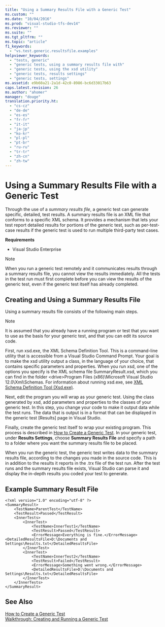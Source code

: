 ```yaml
---
title: "Using a Summary Results File with a Generic Test"
ms.custom: ""
ms.date: "10/04/2016"
ms.prod: "visual-studio-tfs-dev14"
ms.reviewer: ""
ms.suite: ""
ms.tgt_pltfrm: ""
ms.topic: "article"
f1_keywords: 
  - "vs.test.generic.resultsfile.examples"
helpviewer_keywords: 
  - "tests, generic"
  - "generic tests, using a summary results file with"
  - "generic tests, using the xsd utility"
  - "generic tests, results settings"
  - "generic tests, settings"
ms.assetid: e9b60a21-2a1d-42c0-8986-bc6d33017b63
caps.latest.revision: 26
ms.author: "ahomer"
manager: "douge"
translation.priority.ht: 
  - "cs-cz"
  - "de-de"
  - "es-es"
  - "fr-fr"
  - "it-it"
  - "ja-jp"
  - "ko-kr"
  - "pl-pl"
  - "pt-br"
  - "ru-ru"
  - "tr-tr"
  - "zh-cn"
  - "zh-tw"
---
```

# Using a Summary Results File with a Generic Test
Through the use of a *summary results file*, a generic test can generate specific, detailed, test results. A summary results file is an XML file that conforms to a specific XML schema. It provides a mechanism that lets your test report detailed results for portions of the generic test, such as per-test-case results if the generic test is used to run multiple third-party test cases.  
  
 **Requirements**  
  
-   Visual Studio Enterprise  
  
> [!NOTE]
>  When you run a generic test remotely and it communicates results through a summary results file, you cannot view the results immediately. All the tests in the test run must first complete before you can view the results of the generic test, even if the generic test itself has already completed.  
  
## Creating and Using a Summary Results File  
 Using a summary results file consists of the following main steps.  
  
> [!NOTE]
>  It is assumed that you already have a running program or test that you want to use as the basis for your generic test, and that you can edit its source code.  
  
 First, run xsd.exe, the XML Schema Definition Tool. This is a command-line utility that is accessible from a Visual Studio Command Prompt. Your goal is to make the xsd utility output a class, in the language of your choice, that contains specific parameters and properties. When you run xsd, one of the options you specify is the XML schema file SummaryResult.xsd, which you can find in the folder \<drive>Program Files (x86)\Microsoft Visual Studio 12.0\Xml\Schemas. For information about running xsd.exe, see [XML Schema Definition Tool (Xsd.exe)](../Topic/XML%20Schema%20Definition%20Tool%20\(Xsd.exe\).md).  
  
 Next, edit the program you will wrap as your generic test. Using the class generated by xsd, add parameters and properties to the classes of your generic test. In this step, you change your code to make it output data while the test runs. The data that is output is in a format that can be displayed in the generic test [Results] page in Visual Studio.  
  
 Finally, create the generic test itself to wrap your existing program. This process is described in [How to Create a Generic Test](../test/creating-an-automated-test-that-runs-an-executable-using-generic-tests.md#CreatingGenericTests_HowTo). In your generic test, under **Results Settings**, choose **Summary Results File** and specify a path to a folder where you want the summary results file to be placed.  
  
 When you run the generic test, the generic test writes data to the summary results file, according to the changes you made in the source code. This is in addition to the results it reports in the .trx file of the test run.  After the test runs and the summary results file exists, Visual Studio can parse it and display the in-depth results you coded your test to generate.  
  
## Example Summary Result File  
  
```  
<?xml version="1.0" encoding="utf-8" ?>  
<SummaryResult>  
    <TestName>ParentTest</TestName>  
    <TestResult>Passed</TestResult>  
    <InnerTests>  
        <InnerTest>  
            <TestName>InnerTest1</TestName>  
            <TestResult>Passed</TestResult>  
            <ErrorMessage>Everything is fine.</ErrorMessage>  
<DetailedResultsFile>D:\Documents and Settings\Results.txt</DetailedResultsFile>  
        </InnerTest>  
        <InnerTest>  
            <TestName>InnerTest2</TestName>  
            <TestResult>Failed</TestResult>  
            <ErrorMessage>Something went wrong.</ErrorMessage>  
            <DetailedResultsFile>D:\Documents and Settings\Results.txt</DetailedResultsFile>  
        </InnerTest>  
    </InnerTests>  
</SummaryResult>  
```  
  
## See Also  
 [How to Create a Generic Test](../test/creating-an-automated-test-that-runs-an-executable-using-generic-tests.md#CreatingGenericTests_HowTo)   
 [Walkthrough: Creating and Running a Generic Test](../test/walkthrough--creating-and-running-a-generic-test.md)